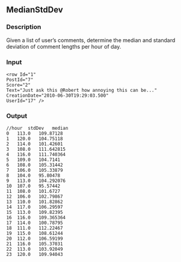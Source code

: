 ## MedianStdDev
### Description
Given a list of user’s comments, determine the median and standard deviation of comment lengths per hour of day.



### Input
```
<row Id="1" 
PostId="7" 
Score="2" 
Text="Just ask this @Robert how annoying this can be..." 
CreationDate="2010-06-30T19:29:03.500" 
UserId="17" />
```
### Output
```
//hour  stdDev   median   
0	113.0	109.87128
1	120.0	104.75118
2	114.0	101.42601
3	108.0	111.642815
4	116.0	111.740364
5	109.0	104.7141
6	108.0	105.31442
7	106.0	105.33879
8	104.0	95.80478
9	113.0	104.292076
10	107.0	95.57442
11	108.0	101.6727
12	106.0	102.79867
13	110.0	101.82862
14	117.0	106.29597
15	113.0	109.82395
16	116.0	109.365364
17	114.0	100.78795
18	111.0	112.22467
19	115.0	108.61244
20	112.0	106.59199
21	116.0	105.37031
22	113.0	103.92049
23	120.0	109.94043

```
